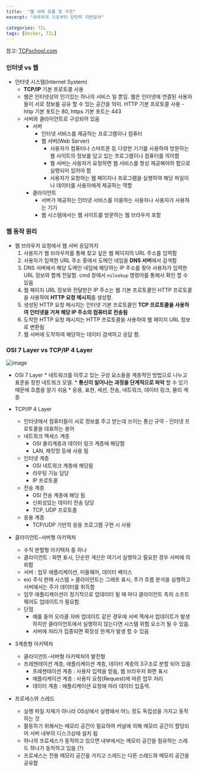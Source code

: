 ```yaml
---
title:  "웹 서버 흐름 및 구조"
excerpt: "차곡차곡 기초부터 단단히 지반공사"

categories: TIL
tags: [Docker, TIL]
---
```


참고: [TCPschool.com](http://tcpschool.com/webbasic)

### 인터넷 vs 웹
* 인터넷 시스템(Internet System)
	* **TCP/IP** 기본 프로토콜 사용
	* 웹은 인터넷상의 인기있는 하나의 서비스 일 뿐임. 웹은 인터넷에 연결된 사용자들이 서로 정보를 공유 할 수 있는 공간을 의미. HTTP 기본 프로토콜 사용 - http 기본 포트는 80, https 기본 포트는 443
	* 서버와 클라이언트로 구성되어 있음
		* 서버
			* 인터넷 서비스를 제공하는 프로그램이나 컴퓨터
			* 웹 서버(Web Server)
				*  사용자가 컴퓨터나 스마트폰 등 다양한 기기를 사용하여 방문하는 웹 사이트의 정보를 담고 있는 프로그램이나 컴퓨터를 의미함
				* 웹 서버는 사용자가 요청하면 웹 서비스를 항상 제공해야하 함으로 실행되어 있어야 함
				* 사용자가 요청하는 웹 페이지나 프로그램을 실행하여 해당 파일이나 데이터를 사용자에게 제공하는 역할
		* 클라이언트
			* 서버가 제공하는 인터넷 서비스를 이용하는 사용자나 사용자가 사용하는 기기
			* 웹 시스템에서는 웹 사이트를 방문하는 웹 브라우저 포함

### 웹 동작 원리

* 웹 브라우저 요청에서 웹 서버 응답까지 
	1. 사용자가 웹 브라우저를 통해 찾고 싶은 웹 페이지의 URL 주소를 입력함
	2. 사용자가 입력한 URL 주소 중에서 도메인 네임을 **DNS 서버**에서 검색함
	3. DNS 서버에서 해당 도메인 네임에 해당하는 IP 주소를 찾아 사용자가 입력한 URL 정보와 함께 전달함. cmd 창에서 `nslookup` 명령어를 통해서 확인 할 수 있음
	4. 웹 페이지 URL 정보와 전달받은 IP 주소는 웹 기본 프로토콜인 HTTP 프로토콜을 사용하여 **HTTP 요청 메시지**를 생성함.
	5. 생성된 HTTP 요청 메시지는 인터넷 기본 프로토콜인 **TCP 프로토콜을 사용하여 인터넷을 거쳐 해당 IP 주소의 컴퓨터로 전송됨**
	6. 도착한 HTTP 요청 메시지는 HTTP 프로토콜을 사용하여 웹 페이지 URL 정보로 변환됨
	7. 웹 서버에 도착하여 해당하는 데이터 검색하고 응답 함. 
	
### OSI 7 Layer vs TCP/IP 4 Layer
![image](https://user-images.githubusercontent.com/53928609/124388199-c6427900-dd1c-11eb-9194-91fd6d91253a.png)

* OSI 7 Layer
		* 네트워크를 이루고 있는 구성 요소들을 계층적인 방법으로 나누고 표준을 정한 네트워크 모델. 
		* **통신이 일어나는 과정을 단계적으로 파악** 할 수 있기 때문에 흐름을 알기 쉬움
		* 응용, 표현, 세션, 전송, 네트워크, 데이터 링크, 물리 계층

* TCP/IP 4 Layer
	* 인터넷에서 컴퓨터들이 서로 정보를 주고 받는데 쓰이는 통신 규약 - 인터넷 프로토콜을 대표하는 용어
	* 네트워크 엑세스 계층
		* OSI 물리계층과 데이터 링크 계층에 해당함
		* LAN, 패킷망 등에 사용 됨
	* 인터넷 계층
		* OSI 네트워크 계층에 해당됨
		* 라우팅 기능 담당
		* IP 프로토콜
	* 전송 계층
		* OSI 전송 계층에 해당 됨
		* 신뢰성있는 데이터 전송 담당
		* TCP, UDP 프로토콜
	* 응용 계층
		* TCP/UDP 기반의 응용 프로그램 구현 시 사용

* 클라이언트-서버형 아키텍처
    * 수직 분할형 아키텍처 중 하나
    * 클라이언트 : 화면 표시, 단순한 계산은 여기서 실행하고 필요한 경우 서버에 의뢰함
    * 서버 : 업무 애플리케이션, 미들웨어, 데이터 베이스
    * ex) 주식 판매 시스템 > 클라이언트는 그래프 표시, 주가 흐름 분석을 실행하고 서버에서는 주가 데이터를 취득함
    * 업무 애플리케이션이 정기적으로 업데이터 될 때 마다 클라이언트 측의 소프트웨어도 업데이트가 필요함. 
    * 단점
        * 예를 들어 오라클 자바 업데이트 같은 경우에 서버 쪽에서 업데이트가 발생하지만 클라이언트에서 실행하지 않는다면 시스템 위험 요소가 될 수 있음.
        * 서버에 처리가 집중되면 확장성 한계가 발생 할 수 있음

* 3계층형 아키텍처
    * 클라이언트-서버형 아키텍처의 발전형
    * 프레젠테이션 계층, 애플리케이션 계층, 데이터 계층의 3구조로 분할 되어 있음
        * 프레젠테이션 계층 : 사용자 입력을 받음, 웹 브라우저 화면 표시
        * 애플리케이션 계층 : 사용자 요청(Request)에 따른 업무 처리
        * 데이터 계층 : 애플리케이션 요청에 따라 데이터 입출력.

* 프로세스와 스레드
    * 실행 파일 자체가 아니라 OS상에서 실행돼서 어느 정도 독립성을 가지고 동작하는 것
    * 활동하기 위해서는 메모리 공간이 필요하여 커널에 의해 메모리 공간이 할당되어 서버 내부의 디스크상에 설치 됨
    * 하나의 프로세스가 동작하고 있으면 내부에서는 메모리 공간을 점유하는 스레드 하나가 동작하고 있음 (?)
    * 프로세스는 전용 메모리 공간을 가지고 스레드는 다른 스레드와 메모리 공간을 공유함